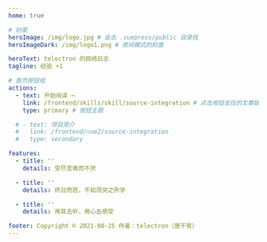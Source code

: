 ```yaml
---
home: true

# 封面
heroImage: /img/logo.jpg # 会去 .vuepress/public 目录找
heroImageDark: /img/logo1.png # 夜间模式的封面

heroText: telectron 的网络日志
tagline: 经验 +1

# 首页按钮组
actions:
  - text: 开始阅读 →
    link: /frontend/skills/skill/source-integration # 点击按钮去往的文章链接 会去 docs/ 目录下找
    type: primary # 按钮主题

  # - text: 项目简介
  #   link: /frontend/vue2/source-integration
  #   type: secondary

features:
  - title: ''
    details: 受尽苦难而不厌

  - title: ''
    details: 终日而思，不如须臾之所学

  - title: ''
    details: 用耳去听，用心去感受

footer: Copyright © 2021-08-25 作者：telectron（唐干宵）
---
```


